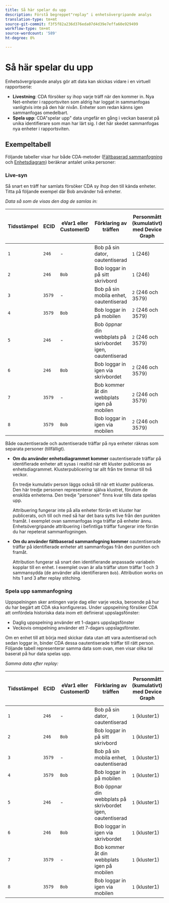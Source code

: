 ```yaml
---
title: Så här spelar du upp
description: Förstå begreppet"replay" i enhetsövergripande analys
translation-type: tm+mt
source-git-commit: f3f5f82a236d376eda07d4d39e7effa60e929499
workflow-type: tm+mt
source-wordcount: '589'
ht-degree: 0%

---
```



# Så här spelar du upp

Enhetsövergripande analys gör att data kan skickas vidare i en virtuell rapportserie:

* **Livestning**: CDA försöker sy ihop varje träff när den kommer in. Nya Net-enheter i rapportsviten som aldrig har loggat in sammanfogas vanligtvis inte på den här nivån. Enheter som redan känns igen sammanfogas omedelbart.
* **Spela upp**: CDA&quot;spelar upp&quot; data ungefär en gång i veckan baserat på unika identifierare som man har lärt sig. I det här skedet sammanfogas nya enheter i rapportsviten.

## Exempeltabell

Följande tabeller visar hur både CDA-metoder ([Fältbaserad sammanfogning](field-based-stitching.md) och [Enhetsdiagram](device-graph.md)) beräknar antalet unika personer:

### Live-syn

Så snart en träff har samlats försöker CDA sy ihop den till kända enheter. Titta på följande exempel där Bob använder två enheter.

*Data så som de visas den dag de samlas in:*

| Tidsstämpel | ECID | eVar1 eller CustomerID | Förklaring av träffen | Personmått (kumulativt) med Device Graph | Personmått (kumulativt) med fältbaserad sytning |
| --- | --- | --- | --- | --- | --- |
| `1` | `246` | - | Bob på sin dator, oautentiserad | `1` (246) | `1` (246) |
| `2` | `246` | `Bob` | Bob loggar in på sitt skrivbord | `1` (246) | `2` (246 och Bob) |
| `3` | `3579` | - | Bob på sin mobila enhet, oautentiserad | `2` (246 och 3579) | `3` (246, Bob och 3579) |
| `4` | `3579` | `Bob` | Bob loggar in på mobilen | `2` (246 och 3579) | `3` (246, Bob och 3579) |
| `5` | `246` | - | Bob öppnar din webbplats på skrivbordet igen, oautentiserad | `2` (246 och 3579) | `3` (246, Bob och 3579) |
| `6` | `246` | `Bob` | Bob loggar in igen via skrivbordet | `2` (246 och 3579) | `3` (246, Bob och 3579) |
| `7` | `3579` | - | Bob kommer åt din webbplats igen på mobilen | `2` (246 och 3579) | `3` (246, Bob och 3579) |
| `8` | `3579` | `Bob` | Bob loggar in igen via mobilen | `2` (246 och 3579) | `3` (246, Bob och 3579) |

Både oautentiserade och autentiserade träffar på nya enheter räknas som separata personer (tillfälligt).

* **Om du använder enhetsdiagrammet kommer** oautentiserade träffar på identifierade enheter att sysas i realtid när ett kluster publiceras av enhetsdiagrammet. Klusterpublicering tar allt från tre timmar till två veckor.

   En tredje kumulativ person läggs också till när ett kluster publiceras. Den här tredje personen representerar själva klustret, förutom de enskilda enheterna. Den tredje &quot;personen&quot; finns kvar tills data spelas upp.

   Attribuering fungerar inte på alla enheter förrän ett kluster har publicerats, och till och med så har det bara sytts live från den punkten framåt. I exemplet ovan sammanfogas inga träffar på enheter ännu. Enhetsövergripande attribuering i befintliga träffar fungerar inte förrän du har repeterat sammanfogningen.
* **Om du använder fältbaserad sammanfogning kommer** oautentiserade träffar på identifierade enheter att sammanfogas från den punkten och framåt.

   Attribution fungerar så snart den identifierande anpassade variabeln kopplar till en enhet. I exemplet ovan är alla träffar utom träffar 1 och 3 sammansydda (de använder alla identifieraren `Bob`). Attribution works on hits 1 and 3 after replay stitching.

### Spela upp sammanfogning

Uppspelningen sker antingen varje dag eller varje vecka, beroende på hur du har begärt att CDA ska konfigureras. Under uppspelning försöker CDA att omfördela historiska data inom ett definierat uppslagsfönster:

* Daglig uppspelning använder ett 1-dagars uppslagsfönster
* Veckovis omspelning använder ett 7-dagars uppslagsfönster.

Om en enhet till att börja med skickar data utan att vara autentiserad och sedan loggar in, binder CDA dessa oautentiserade träffar till rätt person. Följande tabell representerar samma data som ovan, men visar olika tal baserat på hur data spelas upp.

*Samma data efter replay:*

| Tidsstämpel | ECID | eVar1 eller CustomerID | Förklaring av träffen | Personmått (kumulativt) med Device Graph | Personmått (kumulativt) med fältbaserad sytning |
| --- | --- | --- | --- | --- | --- |
| `1` | `246` | - | Bob på sin dator, oautentiserad | `1` (kluster1) | `1` (Bob) |
| `2` | `246` | `Bob` | Bob loggar in på sitt skrivbord | `1` (kluster1) | `1` (Bob) |
| `3` | `3579` | - | Bob på sin mobila enhet, oautentiserad | `1` (kluster1) | `1` (Bob) |
| `4` | `3579` | `Bob` | Bob loggar in på mobilen | `1` (kluster1) | `1` (Bob) |
| `5` | `246` | - | Bob öppnar din webbplats på skrivbordet igen, oautentiserad | `1` (kluster1) | `1` (Bob) |
| `6` | `246` | `Bob` | Bob loggar in igen via skrivbordet | `1` (kluster1) | `1` (Bob) |
| `7` | `3579` | - | Bob kommer åt din webbplats igen på mobilen | `1` (kluster1) | `1` (Bob) |
| `8` | `3579` | `Bob` | Bob loggar in igen via mobilen | `1` (kluster1) | `1` (Bob) |
